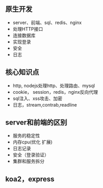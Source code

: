 ## 原生开发
- server、前端、sql、redis、nginx
- 处理HTTP接口
- 连接数据库
- 实现登录
- 安全
- 日志
## 核心知识点
- http, nodejs处理http、处理路由、mysql
- cookie， session，redis，nginx反向代理
- sql注入、xss攻击、加密
- 日志，stream,contrab,readline
## server和前端的区别
- 服务的稳定性
- 内存cpu(优化 扩展)
- 日志记录
- 安全（登录验证）
- 集群和服务拆分
## koa2，express
